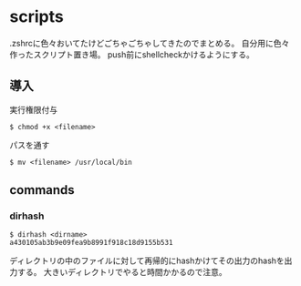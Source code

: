 # scripts

.zshrcに色々おいてたけどごちゃごちゃしてきたのでまとめる。
自分用に色々作ったスクリプト置き場。
push前にshellcheckかけるようにする。

## 導入
実行権限付与
```
$ chmod +x <filename>
```
パスを通す
```
$ mv <filename> /usr/local/bin
```

## commands
### dirhash
```
$ dirhash <dirname>
a430105ab3b9e09fea9b8991f918c18d9155b531
```
ディレクトリの中のファイルに対して再帰的にhashかけてその出力のhashを出力する。
大きいディレクトリでやると時間かかるので注意。

